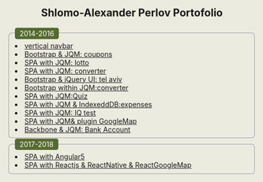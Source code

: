 <html style="background-color:#ebebe0;">
<body style="background-color:#ebebe0;">
  <h2 style="text-align:center;">Shlomo-Alexander Perlov Portofolio</h2>
  <fieldset style="border-radius:0.5em;">
    <legend style="background-color: darkolivegreen;color: white;padding: 3px 10px 3px 10px;border-radius:0.3em;"
            >2014-2016</legend>
    <li><a href="public/fver/a18h.html">vertical navbar</a></li>
    <li><a href="public/coupons/carousel10.html">Bootstrap & JQM: coupons</a></li>
    <li><a href="public/lotto/lottoexh.html">SPA with JQM: lotto</a></li>
    <li><a href="public/converter/converh.html">SPA with JQM: converter</a></li>
    <li><a href="public/telaviv/qzbs.html">Bootstrap & jQuery UI: tel aviv</a></li>
    <li><a href="public/tiny/jqm1.html">Bootstrap within JQM:converter</a></li>
    <li><a href="public/quiz/qzbs.html">SPA with JQM:Quiz</a></li>
    <li><a href="public/expenses/aexh.html">SPA with JQM & IndexeddDB:expenses</a></li>
    <li><a href="public/fmg/mg.html">SPA with JQM: IQ test</a></li>
    <li><a href="public/humusiot/a17var.html">SPA with JQM& plugin GoogleMap</a></li>
    <li><a href="public/backbone/a01.html">Backbone & JQM: Bank Account</a></li>
  </fieldset>
  <fieldset style="border-radius:0.5em;">
   <legend style="background-color: darkolivegreen;color: white;padding: 3px 10px 3px 10px;border-radius:0.3em;"
            >2017-2018</legend>
    <li><a href="public/ng51/index.html">SPA with Angular5</a></li>
    <li><a href="https://perlov3301.github.io/reactlocations/"> SPA with Reactjs & ReactNative & ReactGoogleMap</a></li>
  </fieldset>
</body>
</html>
